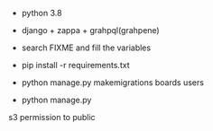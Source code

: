 - python 3.8
- django + zappa + grahpql(grahpene)
- search FIXME and fill the variables

- pip install -r requirements.txt
- python manage.py makemigrations boards users
- python manage.py

s3 permission to public
